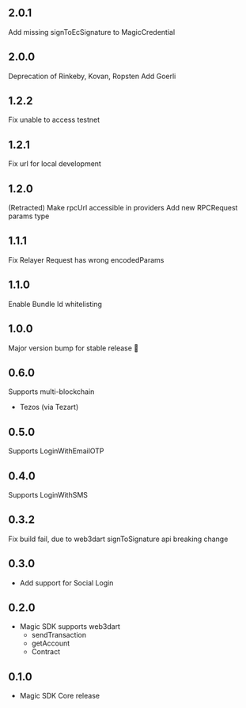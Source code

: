 ## 2.0.1
Add missing signToEcSignature to MagicCredential

## 2.0.0
Deprecation of Rinkeby, Kovan, Ropsten
Add Goerli

## 1.2.2
Fix unable to access testnet 

## 1.2.1
Fix url for local development

## 1.2.0 
(Retracted)
Make rpcUrl accessible in providers
Add new RPCRequest params type

## 1.1.1

Fix Relayer Request has wrong encodedParams 

## 1.1.0

Enable Bundle Id whitelisting 

## 1.0.0

Major version bump for stable release 🚀

## 0.6.0

Supports multi-blockchain
* Tezos (via Tezart)

## 0.5.0

Supports LoginWithEmailOTP

## 0.4.0

Supports LoginWithSMS

## 0.3.2

Fix build fail, due to web3dart signToSignature api breaking change

## 0.3.0

* Add support for Social Login

## 0.2.0

* Magic SDK supports web3dart
    * sendTransaction
    * getAccount
    * Contract

## 0.1.0

* Magic SDK Core release
